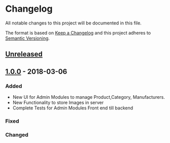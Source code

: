 # Changelog
All notable changes to this project will be documented in this file.

The format is based on [Keep a Changelog](http://keepachangelog.com/en/1.0.0/)
and this project adheres to [Semantic Versioning](http://semver.org/spec/v2.0.0.html).

## [Unreleased]

## [1.0.0] - 2018-03-06
### Added
- New UI for Admin Modules to manage Product,Category, Manufacturers.
- New Functionality to store Images in server
- Complete Tests for Admin Modules Front end till backend

### Fixed

### Changed

[Unreleased]: https://gitlab.com/darwinyo-enterprise/Enterprise/tree/dev/master
[1.0.0]: https://gitlab.com/darwinyo-enterprise/Enterprise/tags